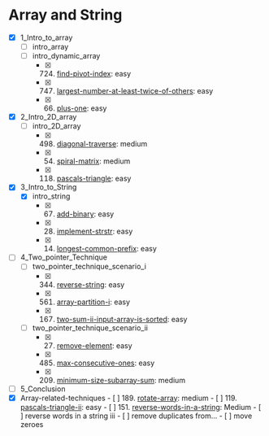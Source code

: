 # Array and String
- [x] 1_Intro_to_array
  - [ ] intro_array
  - [ ] intro_dynamic_array
    - [x] 724. [find-pivot-index](https://leetcode.com/problems/find-pivot-index/): easy
    - [x] 747. [largest-number-at-least-twice-of-others](https://leetcode.com/problems/largest-number-at-least-twice-of-others/): easy
    - [x] 66. [plus-one](https://leetcode.com/problems/plus-one/): easy
- [x] 2_Intro_2D_array
  - [ ] intro_2D_array
    - [x] 498. [diagonal-traverse](https://leetcode.com/problems/diagonal-traverse/): medium
    - [x] 54. [spiral-matrix](https://leetcode.com/problems/spiral-matrix/): medium
    - [x] 118. [pascals-triangle](https://leetcode.com/problems/pascals-triangle/): easy
- [x] 3_Intro_to_String
  - [x] intro_string
    - [x] 67. [add-binary](https://leetcode.com/problems/add-binary/): easy
    - [x] 28. [implement-strstr](https://leetcode.com/problems/implement-strstr/): easy
    - [x] 14. [longest-common-prefix](https://leetcode.com/problems/longest-common-prefix/): easy
- [ ] 4_Two_pointer_Technique
  - [ ] two_pointer_technique_scenario_i
    - [x] 344. [reverse-string](https://leetcode.com/problems/reverse-string/): easy
    - [x] 561. [array-partition-i](https://leetcode.com/problems/array-partition-i/): easy
    - [x] 167. [two-sum-ii-input-array-is-sorted](https://leetcode.com/problems/two-sum-ii-input-array-is-sorted/): easy
  - [ ] two_pointer_technique_scenario_ii
    - [x] 27. [remove-element](https://leetcode.com/problems/remove-element/): easy
    - [x] 485. [max-consecutive-ones](https://leetcode.com/problems/max-consecutive-ones/): easy
    - [x] 209. [minimum-size-subarray-sum](https://leetcode.com/problems/minimum-size-subarray-sum/): medium
- [ ]  5_Conclusion
  - [x]  Array-related-techniques
    - [ ] 189. [rotate-array](https://leetcode.com/problems/rotate-array/): medium
    - [ ] 119. [pascals-triangle-ii](https://leetcode.com/problems/pascals-triangle-ii/): easy
    - [ ] 151. [reverse-words-in-a-string](https://leetcode.com/problems/reverse-words-in-a-string/): Medium
    - [ ] reverse words in a string iii
    - [ ] remove duplicates from...
    - [ ] move zeroes
